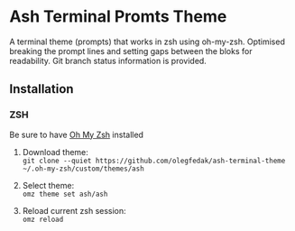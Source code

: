# Ash Terminal Promts Theme

A terminal theme (prompts) that works in zsh using oh-my-zsh. Optimised breaking the prompt lines and setting gaps between the bloks for readability. Git branch status information is provided.

## Installation

### ZSH

Be sure to have [Oh My Zsh](https://ohmyz.sh) installed

1. Download theme: \
   `git clone --quiet https://github.com/olegfedak/ash-terminal-theme ~/.oh-my-zsh/custom/themes/ash`

2. Select theme: \
   `omz theme set ash/ash`

3. Reload current zsh session: \
    `omz reload`
